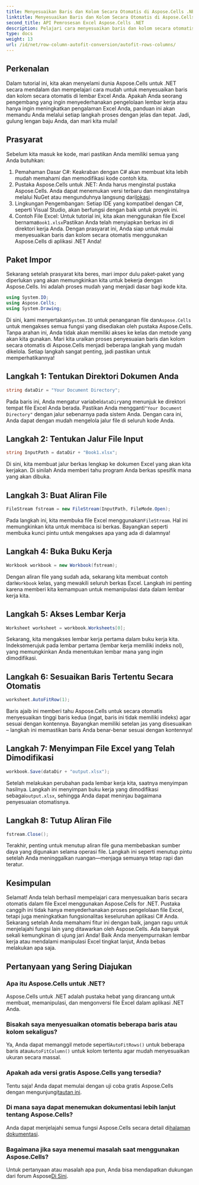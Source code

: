 ```yaml
---
title: Menyesuaikan Baris dan Kolom Secara Otomatis di Aspose.Cells .NET
linktitle: Menyesuaikan Baris dan Kolom Secara Otomatis di Aspose.Cells .NET
second_title: API Pemrosesan Excel Aspose.Cells .NET
description: Pelajari cara menyesuaikan baris dan kolom secara otomatis di Excel dengan Aspose.Cells for .NET. Panduan langkah demi langkah yang mudah untuk meningkatkan format spreadsheet Anda.
type: docs
weight: 13
url: /id/net/row-column-autofit-conversion/autofit-rows-columns/
---
```

## Perkenalan
Dalam tutorial ini, kita akan menyelami dunia Aspose.Cells untuk .NET secara mendalam dan mempelajari cara mudah untuk menyesuaikan baris dan kolom secara otomatis di lembar Excel Anda. Apakah Anda seorang pengembang yang ingin menyederhanakan pengelolaan lembar kerja atau hanya ingin meningkatkan pengalaman Excel Anda, panduan ini akan memandu Anda melalui setiap langkah proses dengan jelas dan tepat. Jadi, gulung lengan baju Anda, dan mari kita mulai!
## Prasyarat
Sebelum kita masuk ke kode, mari pastikan Anda memiliki semua yang Anda butuhkan:
1. Pemahaman Dasar C#: Keakraban dengan C# akan membuat kita lebih mudah memahami dan memodifikasi kode contoh kita.
2.  Pustaka Aspose.Cells untuk .NET: Anda harus menginstal pustaka Aspose.Cells. Anda dapat menemukan versi terbaru dan menginstalnya melalui NuGet atau mengunduhnya langsung dari[lokasi](https://releases.aspose.com/cells/net/).
3. Lingkungan Pengembangan: Setiap IDE yang kompatibel dengan C#, seperti Visual Studio, akan berfungsi dengan baik untuk proyek ini.
4. Contoh File Excel: Untuk tutorial ini, kita akan menggunakan file Excel bernama`Book1.xlsx`Pastikan Anda telah menyiapkan berkas ini di direktori kerja Anda.
Dengan prasyarat ini, Anda siap untuk mulai menyesuaikan baris dan kolom secara otomatis menggunakan Aspose.Cells di aplikasi .NET Anda!
## Paket Impor
Sekarang setelah prasyarat kita beres, mari impor dulu paket-paket yang diperlukan yang akan memungkinkan kita untuk bekerja dengan Aspose.Cells. Ini adalah proses mudah yang menjadi dasar bagi kode kita.
```csharp
using System.IO;
using Aspose.Cells;
using System.Drawing;
```
 Di sini, kami menyertakan`System.IO` untuk penanganan file dan`Aspose.Cells` untuk mengakses semua fungsi yang disediakan oleh pustaka Aspose.Cells. Tanpa arahan ini, Anda tidak akan memiliki akses ke kelas dan metode yang akan kita gunakan.
Mari kita uraikan proses penyesuaian baris dan kolom secara otomatis di Aspose.Cells menjadi beberapa langkah yang mudah dikelola. Setiap langkah sangat penting, jadi pastikan untuk memperhatikannya!
## Langkah 1: Tentukan Direktori Dokumen Anda
```csharp
string dataDir = "Your Document Directory";
```
 Pada baris ini, Anda mengatur variabel`dataDir`yang menunjuk ke direktori tempat file Excel Anda berada. Pastikan Anda mengganti`"Your Document Directory"` dengan jalur sebenarnya pada sistem Anda. Dengan cara ini, Anda dapat dengan mudah mengelola jalur file di seluruh kode Anda.
## Langkah 2: Tentukan Jalur File Input
```csharp
string InputPath = dataDir + "Book1.xlsx";
```
Di sini, kita membuat jalur berkas lengkap ke dokumen Excel yang akan kita kerjakan. Di sinilah Anda memberi tahu program Anda berkas spesifik mana yang akan dibuka.
## Langkah 3: Buat Aliran File
```csharp
FileStream fstream = new FileStream(InputPath, FileMode.Open);
```
 Pada langkah ini, kita membuka file Excel menggunakan`FileStream`. Hal ini memungkinkan kita untuk membaca isi berkas. Bayangkan seperti membuka kunci pintu untuk mengakses apa yang ada di dalamnya!
## Langkah 4: Buka Buku Kerja
```csharp
Workbook workbook = new Workbook(fstream);
```
 Dengan aliran file yang sudah ada, sekarang kita membuat contoh dari`Workbook` kelas, yang mewakili seluruh berkas Excel. Langkah ini penting karena memberi kita kemampuan untuk memanipulasi data dalam lembar kerja kita.
## Langkah 5: Akses Lembar Kerja
```csharp
Worksheet worksheet = workbook.Worksheets[0];
```
 Sekarang, kita mengakses lembar kerja pertama dalam buku kerja kita. Indeks`0`merujuk pada lembar pertama (lembar kerja memiliki indeks nol), yang memungkinkan Anda menentukan lembar mana yang ingin dimodifikasi.
## Langkah 6: Sesuaikan Baris Tertentu Secara Otomatis
```csharp
worksheet.AutoFitRow(1);
```
Baris ajaib ini memberi tahu Aspose.Cells untuk secara otomatis menyesuaikan tinggi baris kedua (ingat, baris ini tidak memiliki indeks) agar sesuai dengan kontennya. Bayangkan memiliki setelan jas yang disesuaikan – langkah ini memastikan baris Anda benar-benar sesuai dengan kontennya!
## Langkah 7: Menyimpan File Excel yang Telah Dimodifikasi
```csharp
workbook.Save(dataDir + "output.xlsx");
```
 Setelah melakukan perubahan pada lembar kerja kita, saatnya menyimpan hasilnya. Langkah ini menyimpan buku kerja yang dimodifikasi sebagai`output.xlsx`, sehingga Anda dapat meninjau bagaimana penyesuaian otomatisnya.
## Langkah 8: Tutup Aliran File
```csharp
fstream.Close();
```
Terakhir, penting untuk menutup aliran file guna membebaskan sumber daya yang digunakan selama operasi file. Langkah ini seperti menutup pintu setelah Anda meninggalkan ruangan—menjaga semuanya tetap rapi dan teratur.
## Kesimpulan
Selamat! Anda telah berhasil mempelajari cara menyesuaikan baris secara otomatis dalam file Excel menggunakan Aspose.Cells for .NET. Pustaka canggih ini tidak hanya menyederhanakan proses pengelolaan file Excel, tetapi juga meningkatkan fungsionalitas keseluruhan aplikasi C# Anda. 
Sekarang setelah Anda memahami fitur ini dengan baik, jangan ragu untuk menjelajahi fungsi lain yang ditawarkan oleh Aspose.Cells. Ada banyak sekali kemungkinan di ujung jari Anda! Baik Anda menyempurnakan lembar kerja atau mendalami manipulasi Excel tingkat lanjut, Anda bebas melakukan apa saja.
## Pertanyaan yang Sering Diajukan
### Apa itu Aspose.Cells untuk .NET?
Aspose.Cells untuk .NET adalah pustaka hebat yang dirancang untuk membuat, memanipulasi, dan mengonversi file Excel dalam aplikasi .NET Anda.
### Bisakah saya menyesuaikan otomatis beberapa baris atau kolom sekaligus?
 Ya, Anda dapat memanggil metode seperti`AutoFitRows()` untuk beberapa baris atau`AutoFitColumn()` untuk kolom tertentu agar mudah menyesuaikan ukuran secara massal.
### Apakah ada versi gratis Aspose.Cells yang tersedia?
 Tentu saja! Anda dapat memulai dengan uji coba gratis Aspose.Cells dengan mengunjungi[tautan ini](https://releases.aspose.com/).
### Di mana saya dapat menemukan dokumentasi lebih lanjut tentang Aspose.Cells?
Anda dapat menjelajahi semua fungsi Aspose.Cells secara detail di[halaman dokumentasi](https://reference.aspose.com/cells/net/).
### Bagaimana jika saya menemui masalah saat menggunakan Aspose.Cells?
 Untuk pertanyaan atau masalah apa pun, Anda bisa mendapatkan dukungan dari forum Aspose[Di Sini](https://forum.aspose.com/c/cells/9).